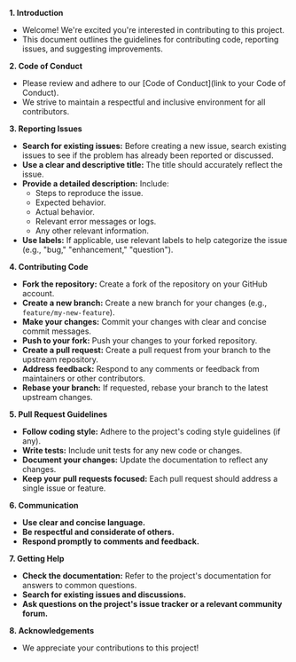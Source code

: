 **1. Introduction**

* Welcome! We're excited you're interested in contributing to this project. 
* This document outlines the guidelines for contributing code, reporting issues, and suggesting improvements. 

**2. Code of Conduct**

* Please review and adhere to our [Code of Conduct](link to your Code of Conduct). 
* We strive to maintain a respectful and inclusive environment for all contributors.

**3. Reporting Issues**

* **Search for existing issues:** Before creating a new issue, search existing issues to see if the problem has already been reported or discussed.
* **Use a clear and descriptive title:** The title should accurately reflect the issue.
* **Provide a detailed description:** Include:
    * Steps to reproduce the issue.
    * Expected behavior.
    * Actual behavior.
    * Relevant error messages or logs.
    * Any other relevant information.
* **Use labels:** If applicable, use relevant labels to help categorize the issue (e.g., "bug," "enhancement," "question").

**4. Contributing Code**

* **Fork the repository:** Create a fork of the repository on your GitHub account.
* **Create a new branch:** Create a new branch for your changes (e.g., `feature/my-new-feature`).
* **Make your changes:** Commit your changes with clear and concise commit messages.
* **Push to your fork:** Push your changes to your forked repository.
* **Create a pull request:** Create a pull request from your branch to the upstream repository.
* **Address feedback:** Respond to any comments or feedback from maintainers or other contributors.
* **Rebase your branch:** If requested, rebase your branch to the latest upstream changes.

**5. Pull Request Guidelines**

* **Follow coding style:** Adhere to the project's coding style guidelines (if any).
* **Write tests:** Include unit tests for any new code or changes.
* **Document your changes:** Update the documentation to reflect any changes.
* **Keep your pull requests focused:** Each pull request should address a single issue or feature.

**6. Communication**

* **Use clear and concise language.**
* **Be respectful and considerate of others.**
* **Respond promptly to comments and feedback.**

**7. Getting Help**

* **Check the documentation:** Refer to the project's documentation for answers to common questions.
* **Search for existing issues and discussions.**
* **Ask questions on the project's issue tracker or a relevant community forum.**

**8. Acknowledgements**

* We appreciate your contributions to this project!
